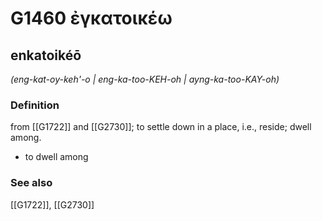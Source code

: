 # G1460 ἐγκατοικέω

## enkatoikéō

_(eng-kat-oy-keh'-o | eng-ka-too-KEH-oh | ayng-ka-too-KAY-oh)_

### Definition

from [[G1722]] and [[G2730]]; to settle down in a place, i.e., reside; dwell among.

- to dwell among

### See also

[[G1722]], [[G2730]]


